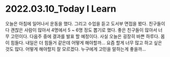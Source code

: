 # 2022.03.10_Today I Learn 

오늘은 아침에 일어나서 운동을 했다. 그리고 수업을 듣고 도서부 면접을 봤다. 친구들이 다 괜찮은 사람이 많아서 4명에서 5 ~ 6명 정도 뽑기로 했다. 좋은 친구들이 많아서 너무 고민이다. 다음주 중에 결과를 발표 할 예정이다. 사실 오늘은 굉장히 바쁜 하루다. 몸이 힘들다. 내일은 더 힘들거 같은데 어떻게 해야할까... 요즘 할게 너무 많고 하고 싶은것도 많다. 어떻게 해야할지 잘 모르겠다. 누구에게 고민을 말하는게 좋을까...